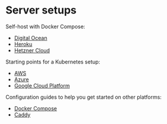 # Server setups

Self-host with Docker Compose:

* [Digital Ocean](/hosting/server-setups/digital-ocean/)
* [Heroku](/hosting/server-setups/heroku/)
* [Hetzner Cloud](/hosting/server-setups/hetzner/)

Starting points for a Kubernetes setup:

* [AWS](/hosting/server-setups/aws/)
* [Azure](/hosting/server-setups/azure/)
* [Google Cloud Platform](/hosting/server-setups/google-cloud/)

Configuration guides to help you get started on other platforms:

* [Docker Compose](/hosting/server-setups/docker-compose/)
* [Caddy](/hosting/server-setups/caddy/)
